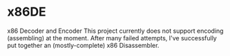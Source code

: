 # x86DE

x86 Decoder and Encoder
This project currently does not support encoding (assembling) at the moment. 
After many failed attempts, I've successfully put together an (mostly-complete) x86 Disassembler.
